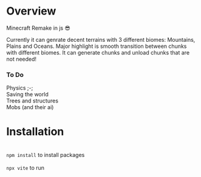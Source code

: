 <h1>Overview</h1>
Minecraft Remake in js 😎

Currently it can genrate decent terrains with 3 different biomes: Mountains, Plains and Oceans. Major highlight is smooth transition between chunks with different biomes.
It can generate chunks and unload chunks that are not needed!

<h3>To Do</h3>
Physics ;-; <br>
Saving the world<br>
Trees and structures<br>
Mobs (and their ai)<br>

<h1>Installation</h1><br>
<code>npm install</code> to install packages<br>
<br><code>npx vite</code> to run


